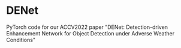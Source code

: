 # DENet
PyTorch code for our ACCV2022 paper "DENet: Detection-driven Enhancement Network for Object Detection under Adverse Weather Conditions"

